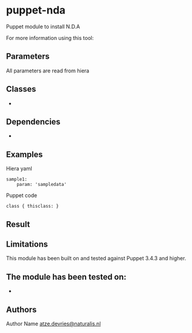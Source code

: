 puppet-nda
===================

Puppet module to install N.D.A

For more information using this tool:

Parameters
-------------
All parameters are read from hiera

Classes
-------------
-

Dependencies
-------------
-

Examples
-------------
Hiera yaml
```
sample1:
    param: 'sampledata'
```
Puppet code
```
class { thisclass: }
```
Result
-------------


Limitations
-------------
This module has been built on and tested against Puppet 3.4.3 and higher.

The module has been tested on:
-
-

Authors
-------------
Author Name <atze.devries@naturalis.nl>

